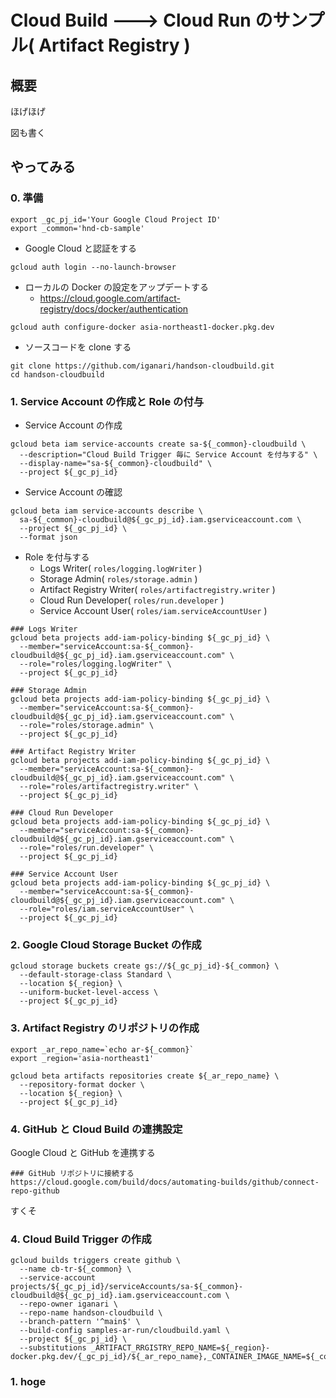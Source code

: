 # Cloud Build ---> Cloud Run のサンプル( Artifact Registry )

## 概要

ほげほげ

図も書く

## やってみる

### 0. 準備

```
export _gc_pj_id='Your Google Cloud Project ID'
export _common='hnd-cb-sample'
```

+ Google Cloud と認証をする

```
gcloud auth login --no-launch-browser
```

+ ローカルの Docker の設定をアップデートする
  + https://cloud.google.com/artifact-registry/docs/docker/authentication

```
gcloud auth configure-docker asia-northeast1-docker.pkg.dev
```

+ ソースコードを clone する

```
git clone https://github.com/iganari/handson-cloudbuild.git
cd handson-cloudbuild
```

### 1. Service Account の作成と Role の付与

+ Service Account の作成

```
gcloud beta iam service-accounts create sa-${_common}-cloudbuild \
  --description="Cloud Build Trigger 毎に Service Account を付与する" \
  --display-name="sa-${_common}-cloudbuild" \
  --project ${_gc_pj_id}
```

+ Service Account の確認

```
gcloud beta iam service-accounts describe \
  sa-${_common}-cloudbuild@${_gc_pj_id}.iam.gserviceaccount.com \
  --project ${_gc_pj_id} \
  --format json
```

+ Role を付与する
  + Logs Writer( `roles/logging.logWriter` )
  + Storage Admin( `roles/storage.admin` )
  + Artifact Registry Writer( `roles/artifactregistry.writer` )
  + Cloud Run Developer( `roles/run.developer` )
  + Service Account User( `roles/iam.serviceAccountUser` ) 

```
### Logs Writer
gcloud beta projects add-iam-policy-binding ${_gc_pj_id} \
  --member="serviceAccount:sa-${_common}-cloudbuild@${_gc_pj_id}.iam.gserviceaccount.com" \
  --role="roles/logging.logWriter" \
  --project ${_gc_pj_id}

### Storage Admin
gcloud beta projects add-iam-policy-binding ${_gc_pj_id} \
  --member="serviceAccount:sa-${_common}-cloudbuild@${_gc_pj_id}.iam.gserviceaccount.com" \
  --role="roles/storage.admin" \
  --project ${_gc_pj_id}

### Artifact Registry Writer
gcloud beta projects add-iam-policy-binding ${_gc_pj_id} \
  --member="serviceAccount:sa-${_common}-cloudbuild@${_gc_pj_id}.iam.gserviceaccount.com" \
  --role="roles/artifactregistry.writer" \
  --project ${_gc_pj_id}

### Cloud Run Developer
gcloud beta projects add-iam-policy-binding ${_gc_pj_id} \
  --member="serviceAccount:sa-${_common}-cloudbuild@${_gc_pj_id}.iam.gserviceaccount.com" \
  --role="roles/run.developer" \
  --project ${_gc_pj_id}

### Service Account User
gcloud beta projects add-iam-policy-binding ${_gc_pj_id} \
  --member="serviceAccount:sa-${_common}-cloudbuild@${_gc_pj_id}.iam.gserviceaccount.com" \
  --role="roles/iam.serviceAccountUser" \
  --project ${_gc_pj_id}
```

### 2. Google Cloud Storage Bucket の作成

```
gcloud storage buckets create gs://${_gc_pj_id}-${_common} \
  --default-storage-class Standard \
  --location ${_region} \
  --uniform-bucket-level-access \
  --project ${_gc_pj_id}
```

### 3. Artifact Registry のリポジトリの作成

```
export _ar_repo_name=`echo ar-${_common}`
export _region='asia-northeast1'
```
```
gcloud beta artifacts repositories create ${_ar_repo_name} \
  --repository-format docker \
  --location ${_region} \
  --project ${_gc_pj_id}
```

### 4. GitHub と Cloud Build の連携設定

Google Cloud と GitHub を連携する

```
### GitHub リポジトリに接続する
https://cloud.google.com/build/docs/automating-builds/github/connect-repo-github
```

すくそ


### 4. Cloud Build Trigger の作成

```
gcloud builds triggers create github \
  --name cb-tr-${_common} \
  --service-account projects/${_gc_pj_id}/serviceAccounts/sa-${_common}-cloudbuild@${_gc_pj_id}.iam.gserviceaccount.com \
  --repo-owner iganari \
  --repo-name handson-cloudbuild \
  --branch-pattern '^main$' \
  --build-config samples-ar-run/cloudbuild.yaml \
  --project ${_gc_pj_id} \
  --substitutions _ARTIFACT_RRGISTRY_REPO_NAME=${_region}-docker.pkg.dev/{_gc_pj_id}/${_ar_repo_name},_CONTAINER_IMAGE_NAME=${_common},_RUN_SERVICE_NAME=run-${_common},_RUN_SERVICE_REGION=${_region},_RUN_SERVICE_PORT=80,_GCS_BUCKET=${_gc_pj_id}-${_common}
```







### 1. hoge
